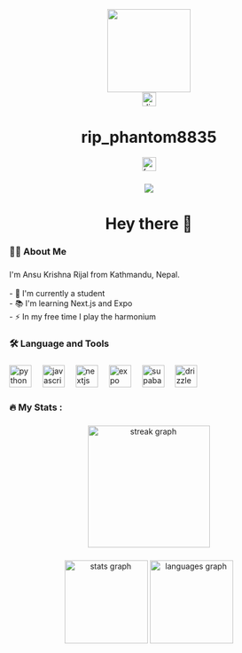<div align="center">
  <img height="150" src="https://media.giphy.com/media/M9gbBd9nbDrOTu1Mqx/giphy.gif"  />
</div>

<div align="center">
  <!-- Discord badge -->
  <div>
    <img 
      src="https://img.shields.io/static/v1?message=Discord&logo=discord&label=&color=7289DA&logoColor=white&labelColor=&style=for-the-badge" 
      height="25" 
      alt="discord logo" 
      style="cursor:pointer;"
    />
    <div id="discordUsername" style="margin-top:5px; font-weight:bold;">
      <h1>rip_phantom8835</h1>
    </div>
  </div>

  <!-- Facebook badge -->
  <div style="margin-top:10px;">
    <a href="https://www.facebook.com/ansu.rijal.399/" target="_blank">
      <img 
        src="https://img.shields.io/static/v1?message=Facebook&logo=facebook&label=&color=1877F2&logoColor=white&labelColor=&style=for-the-badge" 
        height="25" 
        alt="facebook logo" 
      />
    </a>
  </div>
</div>



###

<div align="center">
  <img src="https://visitor-badge.laobi.icu/badge?page_id=PHNTOMXD.PHNTOMXD&"  />
</div>

###

<h1 align="center">Hey there 👋</h1>

###

<h3 align="left">👩‍💻  About Me</h3>

###

<p align="left">
I'm Ansu Krishna Rijal from Kathmandu, Nepal.<br><br>
- 🔭 I'm currently a student<br>
- 📚 I'm learning Next.js and Expo<br>
- ⚡ In my free time I play the harmonium
</p>

###

<h3 align="left">🛠 Language and Tools</h3>

###

<div align="left">
  <img src="https://cdn.jsdelivr.net/gh/devicons/devicon/icons/python/python-original.svg" height="40" alt="python logo"  />
  <img width="12" />
  <img src="https://cdn.jsdelivr.net/gh/devicons/devicon/icons/javascript/javascript-original.svg" height="40" alt="javascript logo"  />
  <img width="12" />
  <img src="https://cdn.jsdelivr.net/gh/devicons/devicon/icons/nextjs/nextjs-original.svg" height="40" alt="nextjs logo"  />
  <img width="12" />
  <img src="https://cdn.jsdelivr.net/gh/devicons/devicon/icons/react/react-original.svg" height="40" alt="expo logo"  />
  <img width="12" />
  <img src="https://skillicons.dev/icons?i=supabase" height="40" alt="supabase logo"  />
  <img width="12" />
  <img src="https://www.bing.com/ck/a?!&&p=7aadcbb75013f845a49c23175a84b17bc61be1a81a34ecb0a5d01be70a4a83f5JmltdHM9MTc1ODU4NTYwMA&ptn=3&ver=2&hsh=4&fclid=2a8cae3b-db1b-6e9c-0041-b86fda186f99&u=a1L2ltYWdlcy9zZWFyY2g_cT1kcml6emxlJTIwbG9nbyUyMG9ybSZGT1JNPUlRRlJCQSZpZD03QTczNzg2QjI0MkVFOTAyMjZBM0I2NjM4N0Q4MDZEM0MwQkQwREMy" height="40" alt="drizzle logo"  />
  <img width="12" />
</div>

###

<h3 align="left">🔥   My Stats :</h3>

###

<div align="center">
  <img src="https://github-readme-streak-stats.herokuapp.com/?user=PhantomXD-nepal&locale=en&mode=daily&theme=dark&hide_border=false&border_radius=5&order=3" height="220" alt="streak graph"  />
</div>

###

<div align="center">
  <img src="https://github-readme-stats.vercel.app/api?username=PhantomXD-nepal&hide_title=false&hide_rank=false&show_icons=true&include_all_commits=true&count_private=true&disable_animations=false&theme=dracula&locale=en&hide_border=false&order=1" height="150" alt="stats graph"  />
  <img src="https://github-readme-stats.vercel.app/api/top-langs?username=PhantomXD-nepal&locale=en&hide_title=false&layout=compact&card_width=320&langs_count=5&theme=dracula&hide_border=false&order=2" height="150" alt="languages graph"  />
</div>
